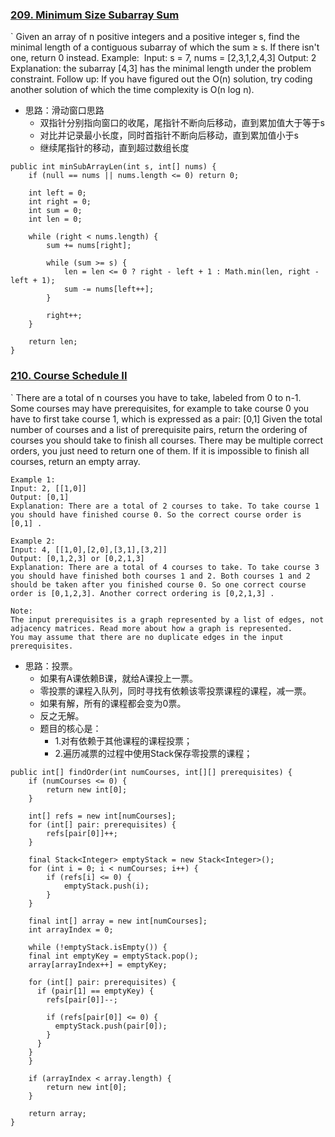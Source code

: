### [209. Minimum Size Subarray Sum](https://leetcode-cn.com/problems/minimum-size-subarray-sum)

` Given an array of n positive integers and a positive integer s, find the minimal length of a contiguous subarray of which the sum ≥ s. If there isn't one, return 0 instead.
	Example: 
	Input: s = 7, nums = [2,3,1,2,4,3]
	Output: 2
	Explanation: the subarray [4,3] has the minimal length under the problem constraint.
	Follow up:
	If you have figured out the O(n) solution, try coding another solution of which the time complexity is O(n log n). 

* 思路：滑动窗口思路
	* 双指针分别指向窗口的收尾，尾指针不断向后移动，直到累加值大于等于s
	* 对比并记录最小长度，同时首指针不断向后移动，直到累加值小于s
	* 继续尾指针的移动，直到超过数组长度

```(Java)
public int minSubArrayLen(int s, int[] nums) {
	if (null == nums || nums.length <= 0) return 0;

	int left = 0;
	int right = 0;
	int sum = 0;
	int len = 0;

	while (right < nums.length) {
		sum += nums[right];

		while (sum >= s) {
			len = len <= 0 ? right - left + 1 : Math.min(len, right - left + 1);
			sum -= nums[left++];
		}

		right++;
	}

	return len;
}
```

### [210. Course Schedule II](https://leetcode-cn.com/problems/course-schedule-ii/)
` There are a total of n courses you have to take, labeled from 0 to n-1.
	Some courses may have prerequisites, for example to take course 0 you have to first take course 1, which is expressed as a pair: [0,1]
	Given the total number of courses and a list of prerequisite pairs, return the ordering of courses you should take to finish all courses.
	There may be multiple correct orders, you just need to return one of them. If it is impossible to finish all courses, return an empty array.

	Example 1:
	Input: 2, [[1,0]] 
	Output: [0,1]
	Explanation: There are a total of 2 courses to take. To take course 1 you should have finished course 0. So the correct course order is [0,1] .
	
	Example 2:
	Input: 4, [[1,0],[2,0],[3,1],[3,2]]
	Output: [0,1,2,3] or [0,2,1,3]
	Explanation: There are a total of 4 courses to take. To take course 3 you should have finished both courses 1 and 2. Both courses 1 and 2 should be taken after you finished course 0. So one correct course order is [0,1,2,3]. Another correct ordering is [0,2,1,3] .
	
	Note:
	The input prerequisites is a graph represented by a list of edges, not adjacency matrices. Read more about how a graph is represented.
	You may assume that there are no duplicate edges in the input prerequisites.

* 思路：投票。
	* 如果有A课依赖B课，就给A课投上一票。
	* 零投票的课程入队列，同时寻找有依赖该零投票课程的课程，减一票。
	* 如果有解，所有的课程都会变为0票。
	* 反之无解。
	* 题目的核心是：
		* 1.对有依赖于其他课程的课程投票；
		* 2.遍历减票的过程中使用Stack保存零投票的课程；

```(Java)
public int[] findOrder(int numCourses, int[][] prerequisites) {
	if (numCourses <= 0) {
		return new int[0];
	}

	int[] refs = new int[numCourses];
	for (int[] pair: prerequisites) {
		refs[pair[0]]++;
	}

	final Stack<Integer> emptyStack = new Stack<Integer>();
	for (int i = 0; i < numCourses; i++) {
		if (refs[i] <= 0) {
			emptyStack.push(i);
		}
	}

	final int[] array = new int[numCourses];
	int arrayIndex = 0;

	while (!emptyStack.isEmpty()) {
    final int emptyKey = emptyStack.pop();
    array[arrayIndex++] = emptyKey;

    for (int[] pair: prerequisites) {
      if (pair[1] == emptyKey) {
        refs[pair[0]]--;

        if (refs[pair[0]] <= 0) {
          emptyStack.push(pair[0]);
        }
      }
    }
	}

	if (arrayIndex < array.length) {
		return new int[0];
	}

	return array;
}
```
